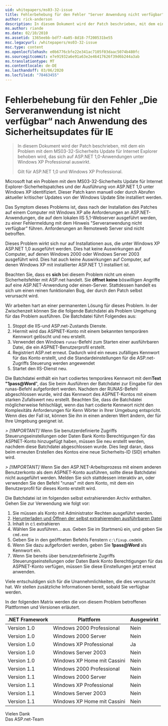 ```yaml
---
uid: whitepapers/ms03-32-issue
title: Fehlerbehebung für den Fehler "Server Anwendung nicht verfügbar" nach dem Anwenden des Sicherheitsupdates für IE | Microsoft-Dokumentation
author: rick-anderson
description: In diesem Dokument wird der Patch beschrieben, mit dem ein Problem mit dem MS03-32-Sicherheits Update für Internet Explorer behoben wird, das sich auf ASP.NET 1,0-Anwendungen auswirkt, die auf Wi
ms.author: riande
ms.date: 02/10/2010
ms.assetid: 1365eebb-bdf7-4a05-8d18-7f200531be55
msc.legacyurl: /whitepapers/ms03-32-issue
msc.type: content
ms.openlocfilehash: e0b6776cbfe22e341ac7105f03daac5074b480fc
ms.sourcegitcommit: e7e91932a6e91a63e2e46417626f39d6b244a3ab
ms.translationtype: MT
ms.contentlocale: de-DE
ms.lasthandoff: 03/06/2020
ms.locfileid: "78463455"
---
```

# <a name="fix-for-server-application-unavailable-error-after-applying-security-update-for-ie"></a>Fehlerbehebung für den Fehler „Die Serveranwendung ist nicht verfügbar“ nach Anwendung des Sicherheitsupdates für IE

> In diesem Dokument wird der Patch beschrieben, mit dem ein Problem mit dem MS03-32-Sicherheits Update für Internet Explorer behoben wird, das sich auf ASP.NET 1,0-Anwendungen unter Windows XP Professional auswirkt.
> 
> Gilt für ASP.NET 1,0 und Windows XP Professional.

Microsoft hat ein Problem mit dem MS03-32-Sicherheits Update für Internet Explorer-Sicherheitspatches und der Ausführung von ASP.NET 1,0 unter Windows XP identifiziert. Dieser Patch kann manuell oder durch Abrufen aktueller kritischer Updates von der Windows Update Site installiert werden.

Das Symptom dieses Problems ist, dass nach der Installation des Patches auf einem Computer mit Windows XP alle Anforderungen an ASP.NET-Anwendungen, die auf dem lokalen IIS 5,1-Webserver ausgeführt werden, zu einer Fehlermeldung mit dem Hinweis "Serveranwendung nicht verfügbar" führen. Anforderungen an Remoteweb Server sind nicht betroffen.

Dieses Problem wirkt sich nur auf Installationen aus, die unter Windows XP ASP.NET 1,0 ausgeführt werden. Dies hat keine Auswirkungen auf Computer, auf denen Windows 2000 oder Windows Server 2003 ausgeführt wird. Dies hat auch keine Auswirkungen auf Computer, auf denen Windows XP mit installierter ASP.NET 1,1 installiert ist.

Beachten Sie, dass es **sich** bei diesem Problem nicht um einen Sicherheitsfehler mit ASP.net handelt. Sie **öffnet keine** böswilligen Angriffe auf eine ASP.NET-Anwendung oder einen-Server. Stattdessen handelt es sich um einen reinen funktionalen Bug, der durch den Patch selbst verursacht wird.

Wir arbeiten hart an einer permanenten Lösung für dieses Problem. In der Zwischenzeit können Sie die folgende Batchdatei als Problem Umgehung für das Problem ausführen. Die Batchdatei führt Folgendes aus:

1. Stoppt die IIS-und ASP.net-Zustands Dienste.
2. Hiermit wird das ASPNET-Konto mit einem bekannten temporären Kennwort gelöscht und neu erstellt.
3. Verwendet den Windows `runas`-Befehl zum Starten einer ausführbaren Datei, die ein ASPNET-Benutzerprofil erstellt.
4. Registriert ASP.net erneut. Dadurch wird ein neues zufälliges Kennwort für das Konto erstellt, und die Standardeinstellungen für die ASP.net-Zugriffs Steuerung werden angewendet
5. Startet den IIS-Dienst neu.

Die Batchdatei enthält ein hart codiertes temporäres Kennwort mit dem<strong>Text "1pass\@Word</strong>", das Sie beim Ausführen der Batchdatei zur Eingabe für den runas-Befehl aufgefordert werden. Nachdem der RUNAS-Befehl abgeschlossen wurde, wird das Kennwort des ASPNET-Kontos mit einem starken Zufallswert neu erstellt. Beachten Sie, dass die Batchdatei möglicherweise fehlschlägt, wenn das hart codierte Kennwort nicht den Komplexitäts Anforderungen für Kenn Wörter in Ihrer Umgebung entspricht. Wenn dies der Fall ist, können Sie ihn in einen anderen Wert ändern, der für Ihre Umgebung geeignet ist.

*> [!IMPORTANT]* Wenn Sie benutzerdefinierte Zugriffs Steuerungseinstellungen oder Daten Bank Konto Berechtigungen für das ASPNET-Konto hinzugefügt haben, müssen Sie neu erstellt werden, nachdem diese Batchdatei abgeschlossen wurde. Dies liegt daran, dass beim erneuten Erstellen des Kontos eine neue Sicherheits-ID (SID) erhalten wird.

*> [!IMPORTANT]* Wenn Sie den ASP.NET-Arbeitsprozess mit einem anderen Benutzerkonto als dem ASPNET-Konto ausführen, sollte diese Batchdatei nicht ausgeführt werden. Melden Sie sich stattdessen interaktiv an, oder verwenden Sie den Befehl "runas" mit dem Konto, mit dem ein Benutzerprofil für dieses Konto erstellt wird.

Die Batchdatei ist im folgenden selbst extrahierenden Archiv enthalten. Gehen Sie zur Verwendung wie folgt vor:

1. Sie müssen als Konto mit Administrator Rechten ausgeführt werden.
2. [Herunterladen und Öffnen der selbst extrahierenden ausführbaren Datei](ms03-32-issue/_static/fixup1.exe)
3. Inhalt in c:\ extrahieren
4. Wählen Sie ausführen... aus. Geben Sie im Startmenü ein, und geben Sie `cmd.exe`
5. Geben Sie in den geöffneten Befehls Fenstern `c:\fixup.cmd`ein.
6. Wenn Sie dazu aufgefordert werden, geben Sie <strong>1pass\@Word</strong> als Kennwort ein.
7. Wenn Sie bereits über benutzerdefinierte Zugriffs Steuerungseinstellungen oder Daten Bank Konto Berechtigungen für das ASPNET-Konto verfügen, müssen Sie diese Einstellungen jetzt erneut anwenden.

Viele entschuldigen sich für die Unannehmlichkeiten, die dies verursacht hat. Wir stellen zusätzliche Informationen bereit, sobald Sie verfügbar werden.

In der folgenden Matrix werden die von diesem Problem betroffenen Plattformen und Versionen erläutert.

| .NET Framework | Plattform | Ausgewirkt |
| --- | --- | --- |
| Version 1.0 | Windows 2000 Professional | Nein |
| Version 1.0 | Windows 2000 Server | Nein |
| Version 1.0 | Windows XP Professional | Ja |
| Version 1.0 | Windows Server 2003 | Nein |
| Version 1.0 | Windows XP Home mit Cassini | Nein |
| Version 1.1 | Windows 2000 Professional | Nein |
| Version 1.1 | Windows 2000 Server | Nein |
| Version 1.1 | Windows XP Professional | Nein |
| Version 1.1 | Windows Server 2003 | Nein |
| Version 1.1 | Windows XP Home mit Cassini | Nein |

Vielen Dank   
 Das ASP.net-Team
